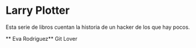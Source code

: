 # Larry Plotter

Esta serie de libros cuentan la historia de un hacker de los que hay pocos.

** Eva Rodriguez** Git Lover

